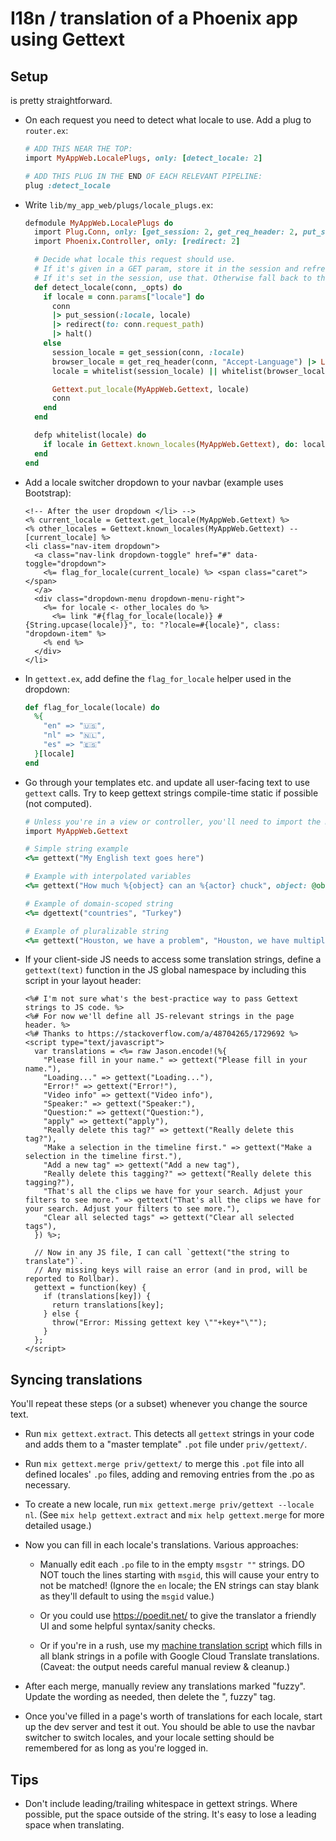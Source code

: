 # I18n / translation of a Phoenix app using Gettext


## Setup

is pretty straightforward.

  * On each request you need to detect what locale to use. Add a plug to `router.ex`:

    ```rb
    # ADD THIS NEAR THE TOP:
    import MyAppWeb.LocalePlugs, only: [detect_locale: 2]

    # ADD THIS PLUG IN THE END OF EACH RELEVANT PIPELINE:
    plug :detect_locale
    ```

  * Write `lib/my_app_web/plugs/locale_plugs.ex`:

    ```rb
    defmodule MyAppWeb.LocalePlugs do
      import Plug.Conn, only: [get_session: 2, get_req_header: 2, put_session: 3, halt: 1]
      import Phoenix.Controller, only: [redirect: 2]

      # Decide what locale this request should use.
      # If it's given in a GET param, store it in the session and refresh to clear the param.
      # If it's set in the session, use that. Otherwise fall back to the browser setting or en.
      def detect_locale(conn, _opts) do
        if locale = conn.params["locale"] do
          conn
          |> put_session(:locale, locale)
          |> redirect(to: conn.request_path)
          |> halt()
        else
          session_locale = get_session(conn, :locale)
          browser_locale = get_req_header(conn, "Accept-Language") |> List.first()
          locale = whitelist(session_locale) || whitelist(browser_locale) || "en"

          Gettext.put_locale(MyAppWeb.Gettext, locale)
          conn
        end
      end

      defp whitelist(locale) do
        if locale in Gettext.known_locales(MyAppWeb.Gettext), do: locale
      end
    end
    ```

  * Add a locale switcher dropdown to your navbar (example uses Bootstrap):

    ```
    <!-- After the user dropdown </li> -->
    <% current_locale = Gettext.get_locale(MyAppWeb.Gettext) %>
    <% other_locales = Gettext.known_locales(MyAppWeb.Gettext) -- [current_locale] %>
    <li class="nav-item dropdown">
      <a class="nav-link dropdown-toggle" href="#" data-toggle="dropdown">
        <%= flag_for_locale(current_locale) %> <span class="caret"></span>
      </a>
      <div class="dropdown-menu dropdown-menu-right">
        <%= for locale <- other_locales do %>
          <%= link "#{flag_for_locale(locale)} #{String.upcase(locale)}", to: "?locale=#{locale}", class: "dropdown-item" %>
        <% end %>
      </div>
    </li>
    ```

  * In `gettext.ex`, add define the `flag_for_locale` helper used in the dropdown:

    ```rb
    def flag_for_locale(locale) do
      %{
        "en" => "🇺🇸",
        "nl" => "🇳🇱",
        "es" => "🇪🇸"
      }[locale]
    end
    ```

  * Go through your templates etc. and update all user-facing text to use `gettext` calls.
    Try to keep gettext strings compile-time static if possible (not computed).

    ```rb
    # Unless you're in a view or controller, you'll need to import the module first:
    import MyAppWeb.Gettext

    # Simple string example
    <%= gettext("My English text goes here")

    # Example with interpolated variables
    <%= gettext("How much %{object} can an %{actor} chuck", object: @object, actor: @actor)

    # Example of domain-scoped string
    <%= dgettext("countries", "Turkey")

    # Example of pluralizable string
    <%= gettext("Houston, we have a problem", "Houston, we have multiple problems", 3)
    ```

  * If your client-side JS needs to access some translation strings, define a `gettext(text)` function in the JS global namespace by including this script in your layout header:

    ```
    <%# I'm not sure what's the best-practice way to pass Gettext strings to JS code. %>
    <%# For now we'll define all JS-relevant strings in the page header. %>
    <%# Thanks to https://stackoverflow.com/a/48704265/1729692 %>
    <script type="text/javascript">
      var translations = <%= raw Jason.encode!(%{
        "Please fill in your name." => gettext("Please fill in your name."),
        "Loading..." => gettext("Loading..."),
        "Error!" => gettext("Error!"),
        "Video info" => gettext("Video info"),
        "Speaker:" => gettext("Speaker:"),
        "Question:" => gettext("Question:"),
        "apply" => gettext("apply"),
        "Really delete this tag?" => gettext("Really delete this tag?"),
        "Make a selection in the timeline first." => gettext("Make a selection in the timeline first."),
        "Add a new tag" => gettext("Add a new tag"),
        "Really delete this tagging?" => gettext("Really delete this tagging?"),
        "That's all the clips we have for your search. Adjust your filters to see more." => gettext("That's all the clips we have for your search. Adjust your filters to see more."),
        "Clear all selected tags" => gettext("Clear all selected tags"),
      }) %>;

      // Now in any JS file, I can call `gettext("the string to translate")`.
      // Any missing keys will raise an error (and in prod, will be reported to Rollbar).
      gettext = function(key) {
        if (translations[key]) {
          return translations[key];
        } else {
          throw("Error: Missing gettext key \""+key+"\"");
        }
      };
    </script>
    ```


## Syncing translations

You'll repeat these steps (or a subset) whenever you change the source text.

  * Run `mix gettext.extract`. This detects all `gettext` strings in your code and adds them to a "master template" `.pot` file under `priv/gettext/`.

  * Run `mix gettext.merge priv/gettext/` to merge this `.pot` file into all defined locales' `.po` files, adding and removing entries from the .po as necessary.

  * To create a new locale, run `mix gettext.merge priv/gettext --locale nl`.
    (See `mix help gettext.extract` and `mix help gettext.merge` for more detailed usage.)

  * Now you can fill in each locale's translations. Various approaches:

    - Manually edit each `.po` file to in the empty `msgstr ""` strings. DO NOT touch the lines starting with `msgid`, this will cause your entry to not be matched! (Ignore the `en` locale; the EN strings can stay blank as they'll default to using the `msgid` value.)

    - Or you could use https://poedit.net/ to give the translator a friendly UI and some helpful syntax/sanity checks.

    - Or if you're in a rush, use my [machine translation script](https://github.com/topherhunt/topher-utilities/blob/master/machine_translate.rb) which fills in all blank strings in a pofile with Google Cloud Translate translations. (Caveat: the output needs careful manual review & cleanup.)

  * After each merge, manually review any translations marked "fuzzy". Update the wording as needed, then delete the ", fuzzy" tag.

  * Once you've filled in a page's worth of translations for each locale, start up the dev server and test it out. You should be able to use the navbar switcher to switch locales, and your locale setting should be remembered for as long as you're logged in.


## Tips

  * Don't include leading/trailing whitespace in gettext strings. Where possible, put the space outside of the string. It's easy to lose a leading space when translating.
